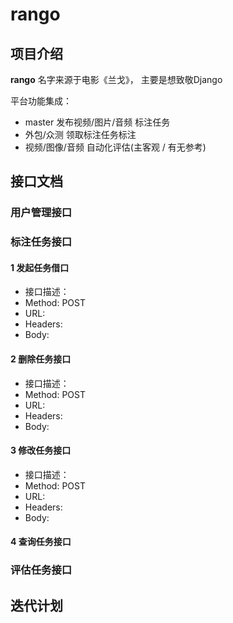 # rango
## 项目介绍
**rango** 名字来源于电影《兰戈》， 主要是想致敬Django

平台功能集成：

- master 发布视频/图片/音频 标注任务
- 外包/众测 领取标注任务标注
- 视频/图像/音频 自动化评估(主客观 / 有无参考)

## 接口文档
### 用户管理接口

### 标注任务接口

#### 1 发起任务借口
- 接口描述： 
- Method: POST
- URL: 
- Headers:
- Body:

#### 2 删除任务接口
- 接口描述： 
- Method: POST
- URL: 
- Headers:
- Body:

#### 3 修改任务接口
- 接口描述： 
- Method: POST
- URL: 
- Headers:
- Body:

#### 4 查询任务接口

### 评估任务接口


## 迭代计划